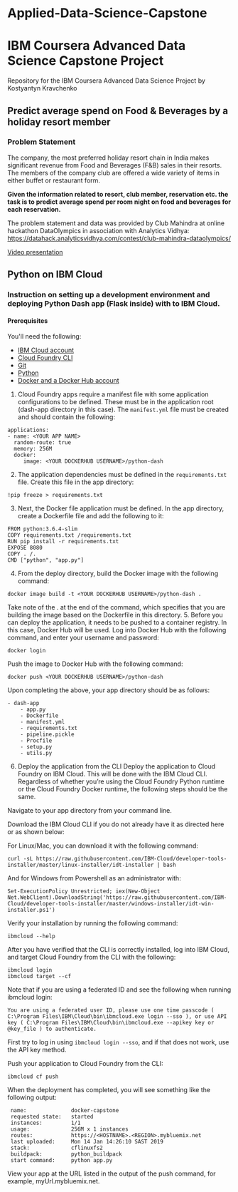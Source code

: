 # Applied-Data-Science-Capstone
# IBM Coursera Advanced Data Science Capstone Project
Repository for the IBM Coursera Advanced Data Science Project by Kostyantyn Kravchenko

## Predict average spend on Food & Beverages by a holiday resort member

### Problem Statement
The company, the most preferred holiday resort chain in India makes significant revenue from Food and Beverages (F&B) sales in their resorts. The members of the company club are offered a wide variety of items in either buffet or restaurant form.

**Given the information related to resort, club member, reservation etc. the task is to predict average spend per room night on food and beverages for each reservation.**

The problem statement and data was provided by Club Mahindra at online hackathon DataOlympics in association with Analytics Vidhya:
https://datahack.analyticsvidhya.com/contest/club-mahindra-dataolympics/

[Video presentation](https://www.youtube.com/watch?v=9dSPsW8JDVY&feature=youtu.be)

## Python on IBM Cloud
### Instruction on setting up a development environment and deploying Python Dash app (Flask inside) with  to IBM Cloud.

#### Prerequisites

You'll need the following:
* [IBM Cloud account](https://console.ng.bluemix.net/registration/)
* [Cloud Foundry CLI](https://github.com/cloudfoundry/cli#downloads)
* [Git](https://git-scm.com/downloads)
* [Python](https://www.python.org/downloads/)
* [Docker and a Docker Hub account](https://hub.docker.com/)

1. Cloud Foundry apps require a manifest file with some application configurations to be defined. These must be in the application root (dash-app directory in this case). The `manifest.yml` file must be created and should contain the following:
```
applications:
- name: <YOUR APP NAME>
  random-route: true
  memory: 256M
  docker:
     image: <YOUR DOCKERHUB USERNAME>/python-dash
```
2. The application dependencies must be defined in the `requirements.txt` file. Create this file in the app directory:
```
!pip freeze > requirements.txt
```
3. Next, the Docker file application must be defined. In the app directory, create a Dockerfile file and add the following to it:
```
FROM python:3.6.4-slim
COPY requirements.txt /requirements.txt
RUN pip install -r requirements.txt
EXPOSE 8080
COPY . /.
CMD ["python", "app.py"]
```
4. From the deploy directory, build the Docker image with the following command:
```
docker image build -t <YOUR DOCKERHUB USERNAME>/python-dash .
```
Take note of the . at the end of the command, which specifies that you are building the image based on the Dockerfile in this directory.
5. Before you can deploy the application, it needs to be pushed to a container registry. In this case, Docker Hub will be used. Log into Docker Hub with the following command, and enter your username and password:
```
docker login
```
Push the image to Docker Hub with the following command:
```
docker push <YOUR DOCKERHUB USERNAME>/python-dash
```
Upon completing the above, your app directory should be as follows:
```
- dash-app
    - app.py
    - Dockerfile
    - manifest.yml
    - requirements.txt
    - pipeline.pickle
    - Procfile
    - setup.py
    - utils.py
```  
6. Deploy the application from the CLI
Deploy the application to Cloud Foundry on IBM Cloud. This will be done with the IBM Cloud CLI. Regardless of whether you’re using the Cloud Foundry Python runtime or the Cloud Foundry Docker runtime, the following steps should be the same.

Navigate to your app directory from your command line.

Download the IBM Cloud CLI if you do not already have it as directed here or as shown below:

For Linux/Mac, you can download it with the following command:
```
curl -sL https://raw.githubusercontent.com/IBM-Cloud/developer-tools-installer/master/linux-installer/idt-installer | bash
```
And for Windows from Powershell as an administrator with:
```
Set-ExecutionPolicy Unrestricted; iex(New-Object Net.WebClient).DownloadString('https://raw.githubusercontent.com/IBM-Cloud/developer-tools-installer/master/windows-installer/idt-win-installer.ps1')
```
Verify your installation by running the following command:
```
ibmcloud --help
```
After you have verified that the CLI is correctly installed, log into IBM Cloud, and target Cloud Foundry from the CLI with the following:
```
ibmcloud login
ibmcloud target --cf
```
Note that if you are using a federated ID and see the following when running ibmcloud login:
```
You are using a federated user ID, please use one time passcode ( C:\Program Files\IBM\Cloud\bin\ibmcloud.exe login --sso ), or use API key ( C:\Program Files\IBM\Cloud\bin\ibmcloud.exe --apikey key or @key_file ) to authenticate.
```
First try to log in using `ibmcloud login --sso`, and if that does not work, use the API key method.

Push your application to Cloud Foundry from the CLI:
```
ibmcloud cf push
```
When the deployment has completed, you will see something like the following output:
```
 name:              docker-capstone
 requested state:   started
 instances:         1/1
 usage:             256M x 1 instances
 routes:            https://<HOSTNAME>.<REGION>.mybluemix.net
 last uploaded:     Mon 14 Jan 14:26:10 SAST 2019
 stack:             cflinuxfs2
 buildpack:         python_buildpack
 start command:     python app.py
```
View your app at the URL listed in the output of the push command, for example, myUrl.mybluemix.net.
